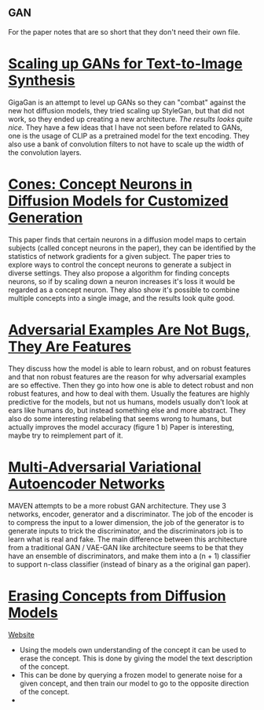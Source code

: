 ## GAN 
For the paper notes that are so short that they don't need their own file.

# [Scaling up GANs for Text-to-Image Synthesis](https://arxiv.org/pdf/2303.05511.pdf)
GigaGan is an attempt to level up GANs so they can "combat" against the new hot diffusion models, they tried scaling up StyleGan, but that did not work, so they ended up creating a new architecture. 
*The results looks quite nice.*
They have a few ideas that I have not seen before related to GANs, one is the usage of CLIP as a pretrained model for the text encoding. They also use a bank of convolution filters to not have to scale up the width of the convolution layers.

# [Cones: Concept Neurons in Diffusion Models for Customized Generation](https://arxiv.org/pdf/2303.05125.pdf)
This paper finds that certain neurons in a diffusion model maps to certain subjects (called concept neurons in the paper), they can be identified by the statistics of network gradients for a given subject.
The paper tries to explore ways to control the concept neurons to generate a subject in diverse settings.
They also propose a algorithm for finding concepts neurons, so if by scaling down a neuron increases it's loss it would be regarded as a concept neuron.
They also show it's possible to combine multiple concepts into a single image, and the results look quite good.
 
# [Adversarial Examples Are Not Bugs, They Are Features](https://arxiv.org/pdf/1905.02175.pdf)
They discuss how the model is able to learn robust, and on robust features and that non robust features are the reason for why adversarial examples are so effective. Then they go into how one is able to detect robust and non robust features, and how to deal with them.
Usually the features are highly predictive for the models, but not us humans, models usually don't look at ears like humans do, but instead something else and more abstract.
They also do some interesting relabeling that seems wrong to humans, but actually improves the model accuracy (figure 1 b)
Paper is interesting, maybe try to reimplement part of it.

# [Multi-Adversarial Variational Autoencoder Networks](https://arxiv.org/pdf/1906.06430.pdf)
MAVEN attempts to be a more robust GAN architecture. They use 3 networks, encoder, generator and a discriminator.
The job of the encoder is to compress the input to a lower dimension, the job of the generator is to generate inputs to trick the discriminator, and the discriminators job is to learn what is real and fake.
The main difference between this architecture from a traditional GAN / VAE-GAN like architecture seems to be that they have an ensemble of discriminators, and make them into a (n + 1) classifier to support n-class classifier (instead of binary as a the original gan paper).

# [ Erasing Concepts from Diffusion Models ](https://arxiv.org/pdf/2303.07345.pdf)
[Website](https://erasing.baulab.info/)

- Using the models own understanding of the concept it can be used to erase the concept. This is done by giving the model the text description of the concept.
- This can be done by querying a frozen model to generate noise for a given concept, and then train our model to go to the opposite direction of the concept.
- 

